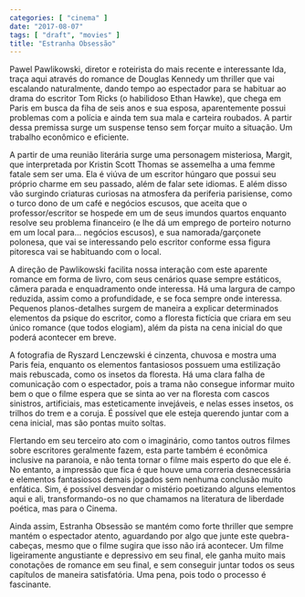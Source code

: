 ```yaml
---
categories: [ "cinema" ]
date: "2017-08-07"
tags: [ "draft", "movies" ]
title: "Estranha Obsessão"
---
```

Pawel Pawlikowski, diretor e roteirista do mais recente e interessante
Ida, traça aqui através do romance de Douglas Kennedy um thriller que
vai escalando naturalmente, dando tempo ao espectador para se habituar
ao drama do escritor Tom Ricks (o habilidoso Ethan Hawke), que chega em
Paris em busca da fiha de seis anos e sua esposa, aparentemente possui
problemas com a polícia e ainda tem sua mala e carteira roubados. A
partir dessa premissa surge um suspense tenso sem forçar muito a
situação. Um trabalho econômico e eficiente.

A partir de uma reunião literária surge uma personagem misteriosa,
Margit, que interpretada por Kristin Scott Thomas se assemelha a
uma femme fatale sem ser uma. Ela é viúva de um escritor húngaro
que possui seu próprio charme em seu passado, além de falar sete
idiomas. E além disso vão surgindo criaturas curiosas na atmosfera
da periferia parisiense, como o turco dono de um café e negócios
escusos, que aceita que o professor/escritor se hospede em um de seus
imundos quartos enquanto resolve seu problema financeiro (e lhe dá um
emprego de porteiro noturno em um local para... negócios escusos), e
sua namorada/garçonete polonesa, que vai se interessando pelo escritor
conforme essa figura pitoresca vai se habituando com o local.

A direção de Pawlikowski facilita nossa interação com este
aparente romance em forma de livro, com seus cenários quase sempre
estáticos, câmera parada e enquadramento onde interessa. Há uma
largura de campo reduzida, assim como a profundidade, e se foca sempre
onde interessa. Pequenos planos-detalhes surgem de maneira a explicar
determinados elementos da psique do escritor, como a floresta fictícia
que criara em seu único romance (que todos elogiam), além da pista na
cena inicial do que poderá acontecer em breve.

A fotografia de Ryszard Lenczewski é cinzenta, chuvosa e mostra uma
Paris feia, enquanto os elementos fantasiosos possuem uma estilização
mais rebuscada, como os insetos da floresta. Há uma clara falha de
comunicação com o espectador, pois a trama não consegue informar muito
bem o que o filme espera que se sinta ao ver na floresta com cascos
sinistros, artificiais, mas esteticamente invejáveis, e nelas esses
insetos, os trilhos do trem e a coruja. É possível que ele esteja
querendo juntar com a cena inicial, mas são pontas muito soltas.

Flertando em seu terceiro ato com o imaginário, como tantos outros filmes
sobre escritores geralmente fazem, esta parte também é econômica
inclusive na paranoia, e não tenta tornar o filme mais esperto do que
ele é. No entanto, a impressão que fica é que houve uma correria
desnecessária e elementos fantasiosos demais jogados sem nenhuma
conclusão muito enfática. Sim, é possível desvendar o mistério
poetizando alguns elementos aqui e ali, transformando-os no que chamamos
na literatura de liberdade poética, mas para o Cinema.

Ainda assim, Estranha Obsessão se mantém como forte thriller que
sempre mantém o espectador atento, aguardando por algo que junte este
quebra-cabeças, mesmo que o filme sugira que isso não irá acontecer. Um
filme ligeiramente angustiante e depressivo em seu final, ele ganha
muito mais conotações de romance em seu final, e sem conseguir juntar
todos os seus capítulos de maneira satisfatória. Uma pena, pois todo
o processo é fascinante.
